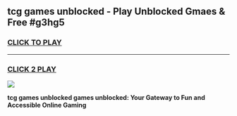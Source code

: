 
## tcg games unblocked - Play Unblocked Gmaes & Free #g3hg5
<h3>
<a href="https://premium.freeplayer.one?title=tcg_games_unblocked&ref=01M">CLICK TO PLAY</a></h3>
<hr>

<h3>
<a href="https://premium.freeplayer.one?title=tcg_games_unblocked&ref=01M">CLICK 2 PLAY</a>
  
</h3>

<a href="https://premium.freeplayer.one?title=tcg_games_unblocked&ref=01M"><img src="https://clearcache.store/games.png"></a>


**tcg games unblocked games unblocked: Your Gateway to Fun and Accessible Online Gaming**
